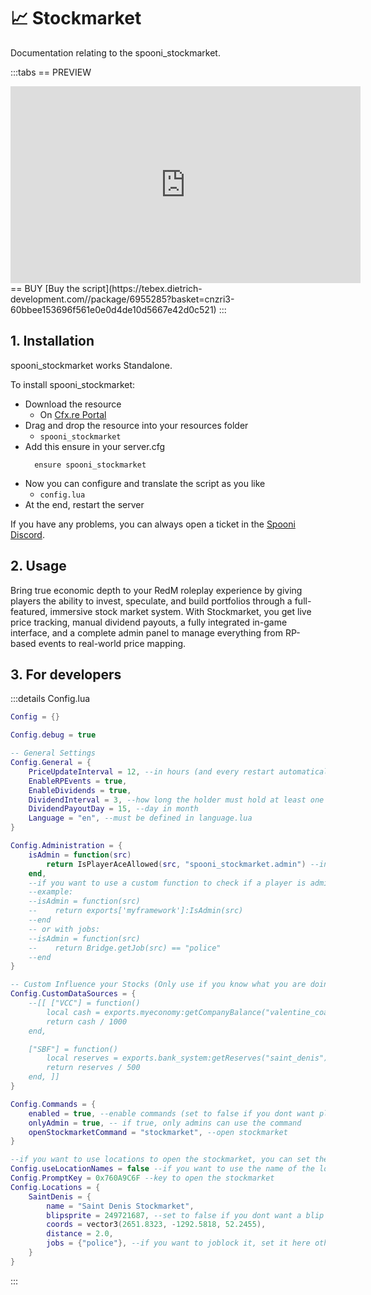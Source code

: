 # 📈 Stockmarket
Documentation relating to the spooni_stockmarket.

:::tabs
== PREVIEW
<iframe width="560" height="315" src="https://www.youtube.com/embed/MFGGdoAU7bU?si=SIPcDGngWJQzTMNq" frameborder="0" allow="accelerometer; autoplay; clipboard-write; encrypted-media; gyroscope; picture-in-picture; web-share" referrerpolicy="strict-origin-when-cross-origin" allowfullscreen></iframe>
== BUY
[Buy the script](https://tebex.dietrich-development.com//package/6955285?basket=cnzri3-60bbee153696f561e0e0d4de10d5667e42d0c521)
:::

## 1. Installation
spooni_stockmarket works Standalone.

To install spooni_stockmarket:
- Download the resource
  - On [Cfx.re Portal](https://portal.cfx.re/)
- Drag and drop the resource into your resources folder
  - `spooni_stockmarket`
- Add this ensure in your server.cfg
  ```
    ensure spooni_stockmarket
  ```
- Now you can configure and translate the script as you like
  - `config.lua`
- At the end, restart the server

If you have any problems, you can always open a ticket in the [Spooni Discord](https://discord.gg/spooni).

## 2. Usage
Bring true economic depth to your RedM roleplay experience by giving players the ability to invest, speculate, and build portfolios through a full-featured, immersive stock market system.
With Stockmarket, you get live price tracking, manual dividend payouts, a fully integrated in-game interface, and a complete admin panel to manage everything from RP-based events to real-world price mapping.

## 3. For developers

:::details Config.lua
```lua
Config = {}

Config.debug = true

-- General Settings
Config.General = {
    PriceUpdateInterval = 12, --in hours (and every restart automatically)
    EnableRPEvents = true,
    EnableDividends = true,
    DividendInterval = 3, --how long the holder must hold at least one stock of that company to receive dividends (default 3 days)
    DividendPayoutDay = 15, --day in month
    Language = "en", --must be defined in language.lua
}

Config.Administration = {
    isAdmin = function(src)
        return IsPlayerAceAllowed(src, "spooni_stockmarket.admin") --in permissions it would look like "add_ace group.admin spooni_stockmarket.admin allow"
    end,
    --if you want to use a custom function to check if a player is admin, you can set it here
    --example:
    --isAdmin = function(src)
    --    return exports['myframework']:IsAdmin(src)
    --end
    -- or with jobs:
    --isAdmin = function(src)
    --    return Bridge.getJob(src) == "police"
    --end
}

-- Custom Influence your Stocks (Only use if you know what you are doing)
Config.CustomDataSources = {
    --[[ ["VCC"] = function()
        local cash = exports.myeconomy:getCompanyBalance("valentine_coal")
        return cash / 1000
    end,

    ["SBF"] = function()
        local reserves = exports.bank_system:getReserves("saint_denis")
        return reserves / 500
    end, ]]
}

Config.Commands = {
    enabled = true, --enable commands (set to false if you dont want players to access it everywhere via command)
    onlyAdmin = true, -- if true, only admins can use the command
    openStockmarketCommand = "stockmarket", --open stockmarket 
}

--if you want to use locations to open the stockmarket, you can set them here (leave Config.Locations empty if you dont want to use locations)
Config.useLocationNames = false --if you want to use the name of the location as Title of the Stockmarket
Config.PromptKey = 0x760A9C6F --key to open the stockmarket
Config.Locations = {
    SaintDenis = {
        name = "Saint Denis Stockmarket",
        blipsprite = 249721687, --set to false if you dont want a blip
        coords = vector3(2651.8323, -1292.5818, 52.2455),
        distance = 2.0,
        jobs = {"police"}, --if you want to joblock it, set it here otherwise leave empty
    }
}
```
:::